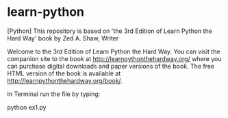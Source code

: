 learn-python
============

[Python] This repository is based on 'the 3rd Edition of Learn Python the Hard Way' book by Zed A. Shaw, Writer

Welcome to the 3rd Edition of Learn Python the Hard Way. 
You can visit the companion site to the book at http://learnpythonthehardway.org/ 
where you can purchase digital downloads and paper versions of the book. 
The free HTML version of the book is available at http://learnpythonthehardway.org/book/.


In Terminal run the file by typing:

python ex1.py
